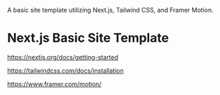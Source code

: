 A basic site template utilizing Next.js, Tailwind CSS, and Framer Motion.

# Next.js Basic Site Template

https://nextjs.org/docs/getting-started

https://tailwindcss.com/docs/installation

https://www.framer.com/motion/


